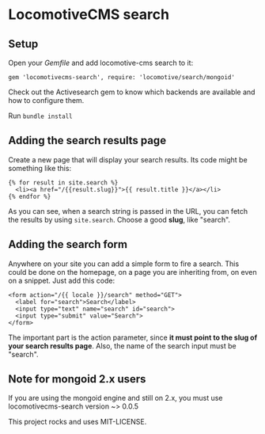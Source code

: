 # LocomotiveCMS search

## Setup

Open your _Gemfile_ and add locomotive-cms search to it:

    gem 'locomotivecms-search', require: 'locomotive/search/mongoid'

Check out the Activesearch gem to know which backends are available and how to configure them.

Run `bundle install`

## Adding the search results page

Create a new page that will display your search results. Its code might be something like this:

    {% for result in site.search %}
      <li><a href="/{{result.slug}}">{{ result.title }}</a></li>
    {% endfor %}

As you can see, when a search string is passed in the URL, you can fetch the results by using `site.search`.
Choose a good __slug__, like "search".

## Adding the search form

Anywhere on your site you can add a simple form to fire a search. This could be done on the homepage, on a page you are inheriting from, on even on a snippet.
Just add this code:

    <form action="/{{ locale }}/search" method="GET">
      <label for="search">Search</label>
      <input type="text" name="search" id="search">
      <input type="submit" value="Search">
    </form>

The important part is the action parameter, since __it must point to the slug of your search results page__.
Also, the name of the search input must be "search".

## Note for mongoid 2.x users

If you are using the mongoid engine and still on 2.x, you must use locomotivecms-search version ~> 0.0.5

This project rocks and uses MIT-LICENSE.